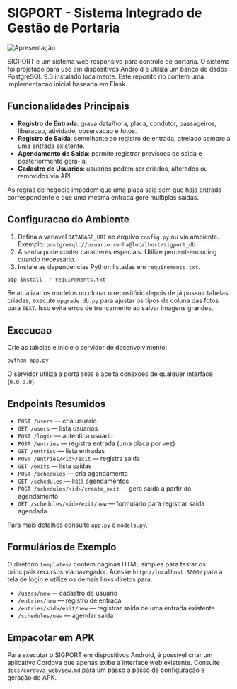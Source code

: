 # SIGPORT - Sistema Integrado de Gestão de Portaria

![Apresentação](docs/apresentacao.gif)

SIGPORT e um sistema web responsivo para controle de portaria. O sistema foi projetado para uso em dispositivos Android e utiliza um banco de dados PostgreSQL 9.3 instalado localmente. Este reposito rio contem uma implementacao inicial baseada em Flask.

## Funcionalidades Principais

- **Registro de Entrada**: grava data/hora, placa, condutor, passageiros, liberacao, atividade, observacao e fotos.
- **Registro de Saida**: semelhante ao registro de entrada, atrelado sempre a uma entrada existente.
- **Agendamento de Saida**: permite registrar previsoes de saida e posteriormente gera-la.
- **Cadastro de Usuarios**: usuarios podem ser criados, alterados ou removidos via API.

As regras de negocio impedem que uma placa saia sem que haja entrada correspondente e que uma mesma entrada gere multiplas saidas.

## Configuracao do Ambiente

1. Defina a variavel `DATABASE_URI` no arquivo `config.py` ou via ambiente. Exemplo:
   `postgresql://usuario:senha@localhost/sigport_db`
2. A senha pode conter caracteres especiais. Utilize percent-encoding quando necessario.
3. Instale as dependencias Python listadas em `requirements.txt`.

```bash
pip install -r requirements.txt
```

Se atualizar os modelos ou clonar o repositório depois de já possuir tabelas
criadas, execute `upgrade_db.py` para ajustar os tipos de coluna das fotos para
`TEXT`. Isso evita erros de truncamento ao salvar imagens grandes.

## Execucao

Crie as tabelas e inicie o servidor de desenvolvimento:

```bash
python app.py
```

O servidor utiliza a porta `5000` e aceita conexoes de qualquer interface (`0.0.0.0`).

## Endpoints Resumidos

- `POST /users` — cria usuario
- `GET /users` — lista usuarios
- `POST /login` — autentica usuario
- `POST /entries` — registra entrada (uma placa por vez)
- `GET /entries` — lista entradas
- `POST /entries/<id>/exit` — registra saida
- `GET /exits` — lista saidas
- `POST /schedules` — cria agendamento
- `GET /schedules` — lista agendamentos
- `POST /schedules/<id>/create_exit` — gera saida a partir do agendamento
- `GET /schedules/<id>/exit/new` — formulário para registrar saida agendada

Para mais detalhes consulte `app.py` e `models.py`.

## Formulários de Exemplo

O diretório `templates/` contém páginas HTML simples para testar os
principais recursos via navegador. Acesse `http://localhost:5000/` para a tela de
login e utilize os demais links diretos para:

- `/users/new` — cadastro de usuário
- `/entries/new` — registro de entrada
- `/entries/<id>/exit/new` — registrar saída de uma entrada existente
- `/schedules/new` — agendar saída

## Empacotar em APK

Para executar o SIGPORT em dispositivos Android, é possível criar um aplicativo Cordova que apenas exibe a interface web existente. Consulte `docs/cordova_webview.md` para um passo a passo de configuração e geração do APK.